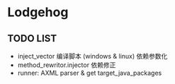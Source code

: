 # Lodgehog

## TODO LIST
- inject_vector 编译脚本 (windows & linux) 依赖参数化
- method_rewritor.injector 依赖修正
- runner: AXML parser & get target_java_packages